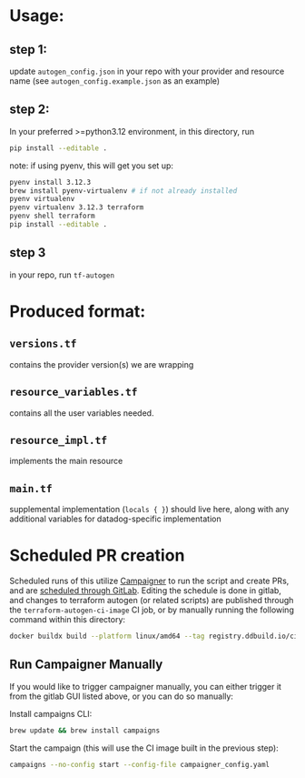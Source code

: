# Usage:

## step 1: 
update `autogen_config.json` in your repo with your provider and resource name (see `autogen_config.example.json` as an example)

## step 2:
In your preferred >=python3.12 environment, in this directory, run
```sh
pip install --editable .
```

note: if using pyenv, this will get you set up:
```sh
pyenv install 3.12.3
brew install pyenv-virtualenv # if not already installed
pyenv virtualenv 
pyenv virtualenv 3.12.3 terraform
pyenv shell terraform
pip install --editable .
```

## step 3
in your repo, run `tf-autogen`

# Produced format:

## `versions.tf`
contains the provider version(s) we are wrapping

## `resource_variables.tf`
contains all the user variables needed.

## `resource_impl.tf`
implements the main resource

## `main.tf`
supplemental implementation (`locals { }`) should live here, along with any additional variables for datadog-specific implementation


# Scheduled PR creation

Scheduled runs of this utilize [Campaigner](https://datadoghq.atlassian.net/wiki/spaces/DEVX/pages/2916025668/Campaigns+CLI) to run the script and create PRs, and are [scheduled through GitLab](https://gitlab.ddbuild.io/DataDog/serverless-ci/-/pipeline_schedules). Editing the schedule is done in gitlab, and changes to terraform autogen (or related scripts) are published through the `terraform-autogen-ci-image` CI job, or by manually running the following command within this directory:

```bash
docker buildx build --platform linux/amd64 --tag registry.ddbuild.io/ci/terraform-autogen:latest . --push
```

## Run Campaigner Manually

If you would like to trigger campaigner manually, you can either trigger it from the gitlab GUI listed above, or you can do so manually:

Install campaigns CLI:
```bash
brew update && brew install campaigns
```

Start the campaign (this will use the CI image built in the previous step):
```bash
campaigns --no-config start --config-file campaigner_config.yaml
```
